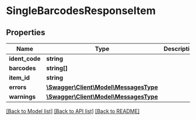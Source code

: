 # SingleBarcodesResponseItem

## Properties
Name | Type | Description | Notes
------------ | ------------- | ------------- | -------------
**ident_code** | **string** |  | [optional] 
**barcodes** | **string[]** |  | [optional] 
**item_id** | **string** |  | [optional] 
**errors** | [**\Swagger\Client\Model\MessagesType**](MessagesType.md) |  | [optional] 
**warnings** | [**\Swagger\Client\Model\MessagesType**](MessagesType.md) |  | [optional] 

[[Back to Model list]](../../README.md#documentation-for-models) [[Back to API list]](../../README.md#documentation-for-api-endpoints) [[Back to README]](../../README.md)

